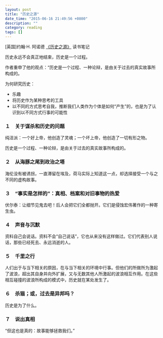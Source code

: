```yaml
---
layout: post
title: "历史之源"
date_time: "2015-06-16 21:49:56 +0800"
description: ""
category: reading
tags: []
---
```


[英国]约翰·H. 阿诺德 [《历史之源》](http://book.douban.com/subject/3225821/) 读书笔记

历史永远不会真正地结束，历史是一个过程。

作者重申了他的观点：“历史是一个过程、一种论辩，是由关于过去的真实故事所构成的。

为何研究历史：

- 乐趣
- 将历史作为某种思考的工具
- 以不同的方式思考自我，推断我们人类作为个体是如何“产生”的，也是为了认识到以不同方式行事的可能性

### １　关于谋杀和历史的问题

纯洁派：一个好上帝，他创造了灵魂；一个坏上帝，他创造了一切有形之物。

历史是一个过程、一种论辩，是由关于过去的真实故事所构成的。

### ２　从海豚之尾到政治之塔

海伦没有被诱拐，一直滞留在埃及，荷马实际上知道这一点，却选择接受一个与之不同的虚构故事。

### ３　“事实是怎样的”：真相、档案和对旧事物的热爱

伏尔泰：让细节见鬼去吧！后人会把它们全都抛开。它们是侵蚀宏伟著作的一种寄生虫。

### ４　声音与沉默

资料自己会说话。资料不会“自己说话”，它也从来没有这样做过。它们代表别人说话，那些已经死去、永远消逝的人。

### ５　千里之行

人们出于与当下相关的原因，在与当下相关的环境中行事。但他们的所做所为激起了波浪，超出其自身并向外扩展，又与无数其他人所激起的波浪相互作用。在这些相互碰撞的波浪所构成的模式中，历史就在某处发生了。


### ６　杀猫；或，过去是异邦吗？

历史是为了什么。


### ７　说出真相

“但这也是真的：故事能够拯救我们。”
